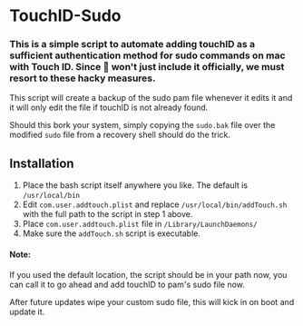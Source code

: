 # TouchID-Sudo

### This is a simple script to automate adding touchID as a sufficient authentication method for sudo commands on mac with Touch ID. Since  won't just include it officially, we must resort to these hacky measures. 

This script will create a backup of the sudo pam file whenever it edits it and it will only edit the file if touchID is not already found. 

Should this bork your system, simply copying the `sudo.bak` file over the modified `sudo` file from a recovery shell should do the trick.

## Installation 

1. Place the bash script itself anywhere you like. The default is `/usr/local/bin`
2. Edit `com.user.addtouch.plist` and replace `/usr/local/bin/addTouch.sh` with the full path to the script in step 1 above.
3. Place `com.user.addtouch.plist` file in `/Library/LaunchDaemons/`
4. Make sure the `addTouch.sh` script is executable.

#### Note:  

If you used the default location, the script should be in your path now, you can call it to go ahead and add touchID to pam's sudo file now. 

After future updates wipe your custom sudo file, this will kick in on boot and update it. 

